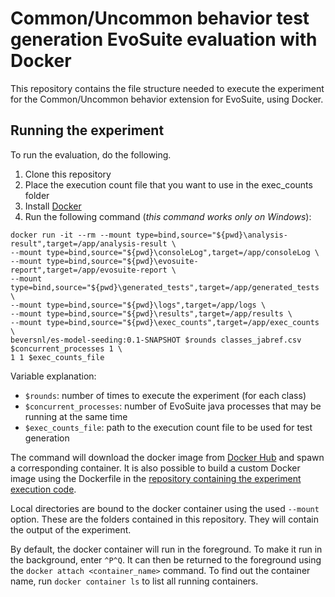 # Common/Uncommon behavior test generation EvoSuite evaluation with Docker
This repository contains the file structure needed to execute the experiment for the Common/Uncommon
behavior extension for EvoSuite, using Docker.

## Running the experiment
To run the evaluation, do the following.

1. Clone this repository
2. Place the execution count file that you want to use in the exec_counts folder
3. Install [Docker](https://www.docker.com/)
4. Run the following command (*this command works only on Windows*):
```shell script
docker run -it --rm --mount type=bind,source="${pwd}\analysis-result",target=/app/analysis-result \
--mount type=bind,source="${pwd}\consoleLog",target=/app/consoleLog \
--mount type=bind,source="${pwd}\evosuite-report",target=/app/evosuite-report \
--mount type=bind,source="${pwd}\generated_tests",target=/app/generated_tests \
--mount type=bind,source="${pwd}\logs",target=/app/logs \
--mount type=bind,source="${pwd}\results",target=/app/results \
--mount type=bind,source="${pwd}\exec_counts",target=/app/exec_counts \
beversnl/es-model-seeding:0.1-SNAPSHOT $rounds classes_jabref.csv $concurrent_processes 1 \
1 1 $exec_counts_file
```
Variable explanation:
- `$rounds`: number of times to execute the experiment (for each class)
- `$concurrent_processes`: number of EvoSuite java processes that may be running at the same time
- `$exec_counts_file`: path to the execution count file to be used for test generation

The command will download the docker image from [Docker Hub](https://hub.docker.com/) and spawn a
corresponding container. It is also possible to build a custom Docker image using the Dockerfile in
the [repository containing the experiment execution code](https://github.com/Bjorn48/cubtg-es-evaluation).

Local directories are bound to the docker container using the used `--mount` option. These are the
folders contained in this repository. They will contain the output of the experiment.

By default, the docker container will run in the foreground. To make it run in the background, enter
`^P^Q`. It can then be returned to the foreground using the `docker attach <container_name>` command.
To find out the container name, run `docker container ls` to list all running containers.
